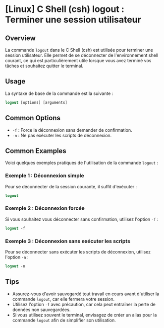 # [Linux] C Shell (csh) logout : Terminer une session utilisateur

## Overview
La commande `logout` dans le C Shell (csh) est utilisée pour terminer une session utilisateur. Elle permet de se déconnecter de l'environnement shell courant, ce qui est particulièrement utile lorsque vous avez terminé vos tâches et souhaitez quitter le terminal.

## Usage
La syntaxe de base de la commande est la suivante :

```csh
logout [options] [arguments]
```

## Common Options
- `-f` : Force la déconnexion sans demander de confirmation.
- `-n` : Ne pas exécuter les scripts de déconnexion.

## Common Examples
Voici quelques exemples pratiques de l'utilisation de la commande `logout` :

### Exemple 1 : Déconnexion simple
Pour se déconnecter de la session courante, il suffit d'exécuter :

```csh
logout
```

### Exemple 2 : Déconnexion forcée
Si vous souhaitez vous déconnecter sans confirmation, utilisez l'option `-f` :

```csh
logout -f
```

### Exemple 3 : Déconnexion sans exécuter les scripts
Pour se déconnecter sans exécuter les scripts de déconnexion, utilisez l'option `-n` :

```csh
logout -n
```

## Tips
- Assurez-vous d'avoir sauvegardé tout travail en cours avant d'utiliser la commande `logout`, car elle fermera votre session.
- Utilisez l'option `-f` avec précaution, car cela peut entraîner la perte de données non sauvegardées.
- Si vous utilisez souvent le terminal, envisagez de créer un alias pour la commande `logout` afin de simplifier son utilisation.